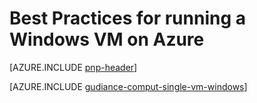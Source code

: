 <properties
 pageTitle="Best practices for Windows VMs | Microsoft Azure"
 description="Provides best practice information for running Windows virtual machines in Azure."
 services="virtual-machines-windows"
 documentationCenter=""
 authors="mikewasson"
 manager="timlt"
 editor=""
 tags="azure-resource-manager"/>

<tags
ms.service="virtual-machines-windows"
 ms.devlang="na"
 ms.topic="article"
 ms.tgt_pltfrm="vm-windows"
 ms.workload="infrastructure-services"
 ms.date="06/29/2016"
 ms.author="mikewasson"/>
 


# Best Practices for running a Windows VM on Azure

[AZURE.INCLUDE [pnp-header](../../includes/guidance-pnp-header-include.md)]

[AZURE.INCLUDE [gudiance-comput-single-vm-windows](../../includes/guidance-compute-single-vm-windows.md)]


